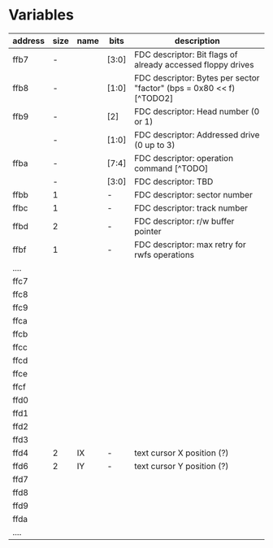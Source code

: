 # Variables

| address | size | name | bits  | description                                                          |
| ------- | ---- | ---- | ----- | -------------------------------------------------------------------- |
| ffb7    | -    |      | [3:0] | FDC descriptor: Bit flags of already accessed floppy drives          |
| ffb8    | -    |      | [1:0] | FDC descriptor: Bytes per sector "factor" (bps = 0x80 << f) [^TODO2] |
| ffb9    | -    |      | [2]   | FDC descriptor: Head number (0 or 1)                                 |
|         | -    |      | [1:0] | FDC descriptor: Addressed drive (0 up to 3)                          |
| ffba    | -    |      | [7:4] | FDC descriptor: operation command [^TODO]                            |
|         | -    |      | [3:0] | FDC descriptor: TBD                                                  |
| ffbb    | 1    |      | -     | FDC descriptor: sector number                                        |
| ffbc    | 1    |      | -     | FDC descriptor: track number                                         |
| ffbd    | 2    |      | -     | FDC descriptor: r/w buffer pointer                                   |
| ffbf    | 1    |      | -     | FDC descriptor: max retry for rwfs operations                        |
| ....    |      |      |       |                                                                      |
| ffc7    |      |      |       |                                                                      |
| ffc8    |      |      |       |                                                                      |
| ffc9    |      |      |       |                                                                      |
| ffca    |      |      |       |                                                                      |
| ffcb    |      |      |       |                                                                      |
| ffcc    |      |      |       |                                                                      |
| ffcd    |      |      |       |                                                                      |
| ffce    |      |      |       |                                                                      |
| ffcf    |      |      |       |                                                                      |
| ffd0    |      |      |       |                                                                      |
| ffd1    |      |      |       |                                                                      |
| ffd2    |      |      |       |                                                                      |
| ffd3    |      |      |       |                                                                      |
| ffd4    | 2    | IX   | -     | text cursor X position (?)                                           |
| ffd6    | 2    | IY   | -     | text cursor Y position (?)                                           |
| ffd7    |      |      |       |                                                                      |
| ffd8    |      |      |       |                                                                      |
| ffd9    |      |      |       |                                                                      |
| ffda    |      |      |       |                                                                      |
| ....    |      |      |       |                                                                      |
